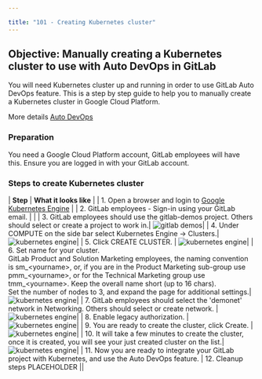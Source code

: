 ```yaml
---

title: "101 - Creating Kubernetes cluster"
---
```


## Objective:  Manually creating a Kubernetes cluster to use with Auto DevOps in GitLab

You will need Kubernetes cluster up and running in order to use GitLab Auto DevOps feature.
This is a step by step guide to help you to manually create a Kubernetes cluster in Google Cloud Platform.

More details [Auto DevOps](https://docs.gitlab.com/ee/topics/autodevops/)

### Preparation

You need a Google Cloud Platform account, GitLab employees will have this. Ensure you are logged in with your GitLab account.

### Steps to create Kubernetes cluster

|  **Step**   | **What it looks like** |
| 1. Open a browser and login to [Google Kubernetes Engine](https://console.cloud.google.com/kubernetes)  |
| 2. GitLab employees - Sign-in using your GitLab email.  |  |
| 3. GitLab employees should use the gitlab-demos project. Others should select or create a project to work in.| ![gitlab demos](/images/workshop/k8s/2_gitlab_demos.png)|
| 4. Under COMPUTE on the side bar select Kubernetes Engine -> Clusters.|  ![kubernetes engine](/images/workshop/k8s/3_clusters.png)|
| 5. Click CREATE CLUSTER. | ![kubernetes engine](/images/workshop/k8s/4_create_cluster.png)|
| 6. Set name for your cluster. <br> GitLab Product and Solution Marketing employees, the naming convention is sm_\<yourname\>, or, if you are in the Product Marketing sub-group use pmm_\<yourname\>, or for the Technical Marketing group use tmm_\<yourname\>. Keep the overall name short (up to 16 chars). <br>Set the number of nodes to 3, and expand the page for additional settings.| ![kubernetes engine](/images/workshop/k8s/5_name_pool.png)|
| 7. GitLab employees should select the 'demonet' network in Networking. Others should select or create network.  | ![kubernetes engine](/images/workshop/k8s/6_cluster_network.png)|
| 8. Enable legacy authorization. | ![kubernetes engine](/images/workshop/k8s/7_legacy_auth.png)|
| 9. You are ready to create the cluster, click Create. | ![kubernetes engine](/images/workshop/k8s/8_create.png)|
| 10. It will take a few minutes to create the cluster, once it is created, you will see your just created cluster on the list.| ![kubernetes engine](/images/workshop/k8s/9_cluster_list.png)|
| 11. Now you are ready to integrate your GitLab project with Kubernetes, and use the Auto DevOps feature.
| 12. Cleanup steps PLACEHOLDER ||
